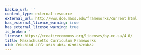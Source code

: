 ```yaml
---
backup_url: ''
content_type: external-resource
external_url: http://www.doe.mass.edu/frameworks/current.html
has_external_licence_warning: true
has_external_license_warning: true
is_broken: ''
license: https://creativecommons.org/licenses/by-nc-sa/4.0/
title: Massachusetts Curriculum Frameworks
uid: febc536d-2ff2-4615-ab54-6796287e3b82
---
```

